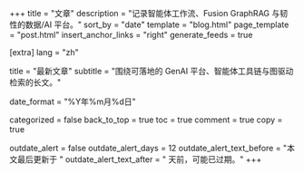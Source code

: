 +++
title = "文章"
description = "记录智能体工作流、Fusion GraphRAG 与韧性的数据/AI 平台。"
sort_by = "date"
template = "blog.html"
page_template = "post.html"
insert_anchor_links = "right"
generate_feeds = true

[extra]
lang = "zh"

title = "最新文章"
subtitle = "围绕可落地的 GenAI 平台、智能体工具链与图驱动检索的长文。"

date_format = "%Y年%m月%d日"

categorized = false
back_to_top = true
toc = true
comment = true
copy = true

outdate_alert = false
outdate_alert_days = 12
outdate_alert_text_before = "本文最后更新于 "
outdate_alert_text_after = " 天前，可能已过期。"
+++
